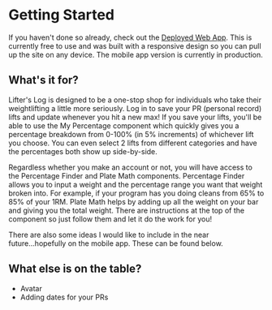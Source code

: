 # Getting Started

If you haven't done so already, check out the [Deployed Web App](https://lifters-log.herokuapp.com/#/). This is currently free to use and was built with a responsive design so you can pull up the site on any device. The mobile app version is currently in production.

## What's it for?

Lifter's Log is designed to be a one-stop shop for individuals who take their weightlifting a little more seriously. Log in to save your PR (personal record) lifts and update whenever you hit a new max! If you save your lifts, you'll be able to use the My Percentage component which quickly gives you a percentage breakdown from 0-100% (in 5% increments) of whichever lift you choose. You can even select 2 lifts from different categories and have the percentages both show up side-by-side.

Regardless whether you make an account or not, you will have access to the Percentage Finder and Plate Math components. Percentage Finder allows you to input a weight and the percentage range you want that weight broken into. For example, if your program has you doing cleans from 65% to 85% of your 1RM. Plate Math helps by adding up all the weight on your bar and giving you the total weight. There are instructions at the top of the component so just follow them and let it do the work for you!

There are also some ideas I would like to include in the near future...hopefully on the mobile app. These can be found below.

## What else is on the table?
- Avatar
- Adding dates for your PRs
